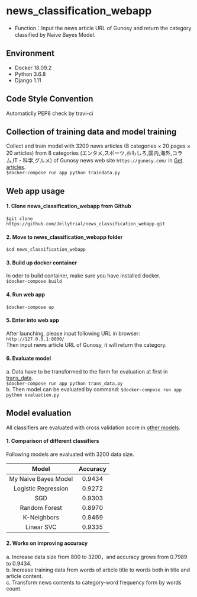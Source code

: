 # news_classification_webapp
- Function：Input the news article URL of Gunosy and return the category classified by Naive Bayes Model.

## Environment
- Docker 18.09.2
- Python 3.6.8
- Django 1.11

## Code Style Convention
Automaticlly PEP8 check by travi-ci

## Collection of training data and model training
Collect and train model with 3200 news articles (8 categories × 20 pages × 20 articles) from 8 categories (エンタメ,スポーツ,おもしろ,国内,海外,コラム,IT・科学,グルメ) of Gunosy news web site `https://gunosy.com/` in [Get articles](https://github.com/Jellytrial/news_classification_webapp/blob/master/app/traindata.py).  
`$docker-compose run app python traindata.py`     

## Web app usage
#### 1. Clone news_classification_webapp from Github
`$git clone https://github.com/Jellytrial/news_classification_webapp.git`

#### 2. Move to news_classification_webapp folder
`$cd news_classification_webapp`

#### 3. Build up docker container
In oder to build container, make sure you have installed docker.  
`$docker-compose build`

#### 4. Run web app
`$docker-compose up`  

#### 5. Enter into web app
After launching, please input following URL in browser:  
`http://127.0.0.1:8000/`  
Then input news article URL of Gunosy, it will return the category. 

#### 6. Evaluate model
a. Data have to be transformed to the form for evaluation at first in [trans_data](https://github.com/Jellytrial/news_classification_webapp/blob/master/app/trans_data.py).  
`$docker-compose run app python trans_data.py`  
b. Then model can be evaluated by command:
`$docker-compose run app python evaluation.py`

## Model evaluation
All classifiers are evaluated with cross validation score in [other models](https://github.com/Jellytrial/news_classification_webapp/blob/master/app/other_models.ipynb).  
#### 1. Comparison of different classifiers
Following models are evaluated with 3200 data size.  

|Model|Accuracy|
|:----:|:-----:|
|My Naive Bayes Model|0.9434|
|Logistic Regression|0.9272|
|SGD|0.9303|
|Random Forest|0.8970|
|K-Neighbors|0.8469|
|Linear SVC|0.9335|

#### 2. Works on improving accuracy
a. Increase data size from 800 to 3200，and accuracy grows from 0.7989 to 0.9434.  
b. Increase training data from words of article title to words both in title and article content.  
c. Transform news contents to category-word frequency form by words count.   
